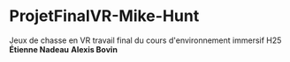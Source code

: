 # ProjetFinalVR-Mike-Hunt
Jeux de chasse en VR
travail final du cours d'environnement immersif H25 
**Étienne Nadeau**
**Alexis Bovin**
